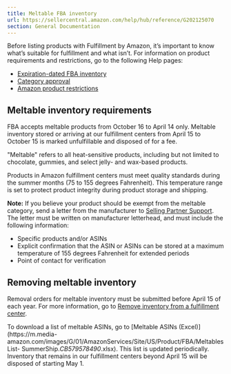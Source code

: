 ```yaml
---
title: Meltable FBA inventory
url: https://sellercentral.amazon.com/help/hub/reference/G202125070
section: General Documentation
---
```


Before listing products with Fulfillment by Amazon, it’s important to know
what’s suitable for fulfillment and what isn’t. For information on product
requirements and restrictions, go to the following Help pages:

  * [Expiration-dated FBA inventory](/gp/help/201003420)
  * [Category approval](/gp/help/G200333160)
  * [Amazon product restrictions](/gp/help/200164330)

## Meltable inventory requirements

FBA accepts meltable products from October 16 to April 14 only. Meltable
inventory stored or arriving at our fulfillment centers from April 15 to
October 15 is marked unfulfillable and disposed of for a fee.

"Meltable" refers to all heat-sensitive products, including but not limited to
chocolate, gummies, and select jelly- and wax-based products.

Products in Amazon fulfillment centers must meet quality standards during the
summer months (75 to 155 degrees Fahrenheit). This temperature range is set to
protect product integrity during product storage and shipping.

**Note:** If you believe your product should be exempt from the meltable
category, send a letter from the manufacturer to [Selling Partner
Support](/cu/contact-us). The letter must be written on manufacturer
letterhead, and must include the following information:

  * Specific products and/or ASINs 
  * Explicit confirmation that the ASIN or ASINs can be stored at a maximum temperature of 155 degrees Fahrenheit for extended periods
  * Point of contact for verification

##  Removing meltable inventory

Removal orders for meltable inventory must be submitted before April 15 of
each year. For more information, go to [Remove inventory from a fulfillment
center](/gp/help/201436560).

To download a list of meltable ASINs, go to [Meltable ASINs
(Excel)](https://m.media-
amazon.com/images/G/01/AmazonServices/Site/US/Product/FBA/MeltablesList-
SummerShip._CB579578490_.xlsx). This list is updated periodically. Inventory
that remains in our fulfillment centers beyond April 15 will be disposed of
starting May 1.

